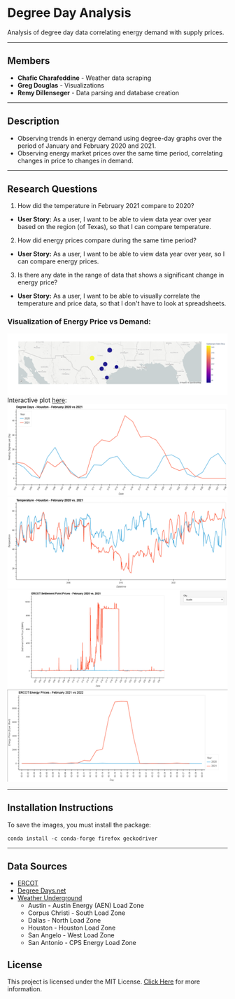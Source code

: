 # Degree Day Analysis
Analysis of degree day data correlating energy demand with supply prices.

---
## Members
- **Chafic Charafeddine** - Weather data scraping
- **Greg Douglas** - Visualizations
- **Remy Dillenseger** - Data parsing and database creation

---
## Description
- Observing trends in energy demand using degree-day graphs over the period of January and February 2020 and 2021. 
- Observing energy market prices over the same time period, correlating changes in price to changes in demand.

---
## Research Questions
1. How did the temperature in February 2021 compare to 2020?  
- **User Story:** As a user, I want to be able to view data year over year based on the region (of Texas), so that I can compare temperature.
2. How did energy prices compare during the same time period?  
- **User Story:** As a user, I want to be able to view data year over year, so I can compare energy prices.
3. Is there any date in the range of data that shows a significant change in energy price?  
- **User Story:** As a user, I want to be able to visually correlate the temperature and price data, so that I don't have to look at spreadsheets.

### Visualization of Energy Price vs Demand:
![Mapbox Plot](Images/Final_Plots/newplot.png)
Interactive plot [here](html/mapbox.html): 
![HDD Feb 2020 vs 2021](Images/DD_Houston_overlay.png)
![HDD Feb 2020](Images/wu_houston_overlay.png)
![HDD Feb 2020](Images/Final_Plots/ERCOT_RTM_Feb_2020_vs_2021.png)
![HDD Feb 2020](Images/ercot_overlay.png)

---
## Installation Instructions
To save the images, you must install the package:
```shell
conda install -c conda-forge firefox geckodriver
```

---
## Data Sources
- [ERCOT](http://www.ercot.com/about) 
- [Degree Days.net](https://www.degreedays.net/about)
- [Weather Underground](https://www.wunderground.com/about/our-company)
    - Austin - Austin Energy (AEN) Load Zone
    - Corpus Christi - South Load Zone
    - Dallas - North Load Zone
    - Houston - Houston Load Zone
    - San Angelo - West Load Zone
    - San Antonio - CPS Energy Load Zone

## License
This project is licensed under the MIT License.
[Click Here](https://github.com/rdillens/Degree_Day_Analysis/blob/main/LICENSE) for more information.
